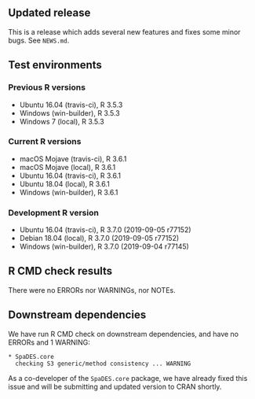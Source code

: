 ## Updated release

This is a release which adds several new features and fixes some minor bugs. See `NEWS.md`.

## Test environments

### Previous R versions
* Ubuntu 16.04        (travis-ci), R 3.5.3
* Windows           (win-builder), R 3.5.3
* Windows 7               (local), R 3.5.3

### Current R versions
* macOS Mojave        (travis-ci), R 3.6.1
* macOS Mojave            (local), R 3.6.1
* Ubuntu 16.04        (travis-ci), R 3.6.1
* Ubuntu 18.04            (local), R 3.6.1
* Windows           (win-builder), R 3.6.1

### Development R version
* Ubuntu 16.04       (travis-ci), R 3.7.0 (2019-09-05 r77152)
* Debian 18.04           (local), R 3.7.0 (2019-09-05 r77152)
* Windows          (win-builder), R 3.7.0 (2019-09-04 r77145)

## R CMD check results

There were no ERRORs nor WARNINGs, nor NOTEs.

## Downstream dependencies

We have run R CMD check on downstream dependencies, and have no ERRORs and 1 WARNING:

```
* SpaDES.core
  checking S3 generic/method consistency ... WARNING
```

As a co-developer of the `SpaDES.core` package, we have already fixed this issue and will be submitting and updated version to CRAN shortly.
